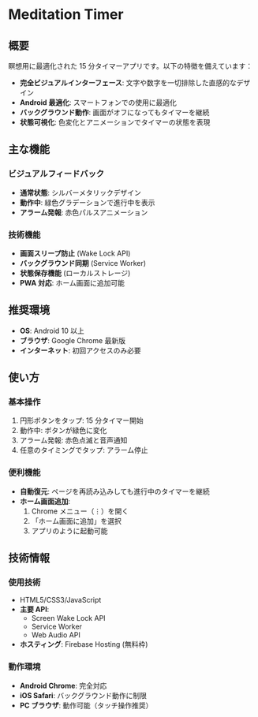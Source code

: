 # Meditation Timer

## 概要

瞑想用に最適化された 15 分タイマーアプリです。以下の特徴を備えています：

- **完全ビジュアルインターフェース**: 文字や数字を一切排除した直感的なデザイン
- **Android 最適化**: スマートフォンでの使用に最適化
- **バックグラウンド動作**: 画面がオフになってもタイマーを継続
- **状態可視化**: 色変化とアニメーションでタイマーの状態を表現

## 主な機能

### ビジュアルフィードバック

- **通常状態**: シルバーメタリックデザイン
- **動作中**: 緑色グラデーションで進行中を表示
- **アラーム発報**: 赤色パルスアニメーション

### 技術機能

- **画面スリープ防止** (Wake Lock API)
- **バックグラウンド同期** (Service Worker)
- **状態保存機能** (ローカルストレージ)
- **PWA 対応**: ホーム画面に追加可能

## 推奨環境

- **OS**: Android 10 以上
- **ブラウザ**: Google Chrome 最新版
- **インターネット**: 初回アクセスのみ必要

## 使い方

### 基本操作

1. 円形ボタンをタップ: 15 分タイマー開始
2. 動作中: ボタンが緑色に変化
3. アラーム発報: 赤色点滅と音声通知
4. 任意のタイミングでタップ: アラーム停止

### 便利機能

- **自動復元**: ページを再読み込みしても進行中のタイマーを継続
- **ホーム画面追加**:
  1. Chrome メニュー（⋮）を開く
  2. 「ホーム画面に追加」を選択
  3. アプリのように起動可能

## 技術情報

### 使用技術

- HTML5/CSS3/JavaScript
- **主要 API**:
  - Screen Wake Lock API
  - Service Worker
  - Web Audio API
- **ホスティング**: Firebase Hosting (無料枠)

### 動作環境

- **Android Chrome**: 完全対応
- **iOS Safari**: バックグラウンド動作に制限
- **PC ブラウザ**: 動作可能（タッチ操作推奨）
